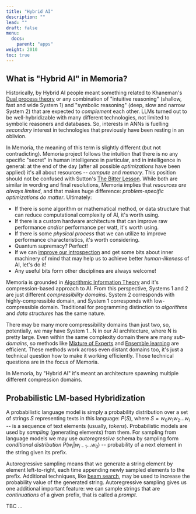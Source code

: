 ```yaml
---
title: "Hybrid AI"
description: ""
lead: ""
draft: false
menu: 
  docs:
    parent: "apps"
weight: 2010
toc: true
---
```


## What is "Hybrid AI" in Memoria?

Historically, by Hybrid AI people meant something related to Khaneman's [Dual process theory](https://en.wikipedia.org/wiki/Dual_process_theory) or any combination of "intuitive reasoning" (shallow, fast and wide System 1) and "symbolic reasoning" (deep, slow and narrow System 2) that are expected to _complement_ each other. LLMs turned out to be well-hybridizable with many different technologies, not limited to symbolic reasoners and databases. So, interests in ANNs is fuelling _secondary_ interest in technologies that previously have been resting in an oblivion.

In Memoria, the meaning of this term is slightly different (but not contradicting). Memoria project follows the intuition that there is no any specific "secret" in human intelligence in particular, and in intelligence in general: at the end of the day (after all possible _optimizations_ have been applied) it's all about resources -- _compute_ and _memory_. This position should not be confused with Sutton's [The Bitter Lesson](http://www.incompleteideas.net/IncIdeas/BitterLesson.html). While both are similar in wording and final resolutions, Memoria implies that _resources are always limited_, and that makes huge difference: _problem-specific optimizations do matter_. Ultimately:

* If there is some algorithm or mathematical method, or data structure that can reduce computational complexity of AI, it's worth using.
* If there is a custom hardware architecture that can improve raw performance _and_/_or_ performance per watt, it's worth using.
* If there is some _physical process_ that we can utilize to improve performance characteristics, it's worth considering.
* Quantum supremacy? Perfect!
* If we can [improve our introspection](https://medium.com/@victorsmirnov/how-to-compensate-introspection-illusion-62f357e9326c) and get some bits about inner machinery of mind that may help us to achieve better _human-likeness_ of AI, let's do it!
* Any useful bits form other disciplines are always welcome!

Memoria is grounded in [Algorithmic Information Theory](https://en.wikipedia.org/wiki/Algorithmic_information_theory) and it's compression-based approach to AI. From this perspective, Systems 1 and 2 are just different _compressibility domains_. System 2 corresponds with highly-compressible domain, and System 1 corresponds with low-compressible domain. Traditional for programming distinction to _algorithms_ and _data structures_ has the same nature.

There may be many more compressibility domains than just two, so, potentially, we may have System 1...N in our AI architecture, where N is pretty large. Even within the same complexity domain there are many _sub-domains_, so methods like [Mixture of Experts](https://en.wikipedia.org/wiki/Mixture_of_experts) and [Ensemble learning](https://en.wikipedia.org/wiki/Ensemble_learning) are efficient. These methods work across even distant domains too, it's just a technical question how to make it working efficiently. Those technical questions are in the focus of Memoria.

In Memoria, by "Hybrid AI" it's meant an architecture spawning multiple different compression domains. 

## Probabilistic LM-based Hybridization

A probabilistic language model is simply a probability distribution over a set of strings $S$ representing texts in this language: $P(S)$, where $S = w_0w_1w_2...w_i$ -- is a sequence of text elements (usually, _tokens_). Probabilistic models are used by _sampling_ (generating elements) from them. For sampling from language models we may use _autoregressive_ schema by sampling form _conditional distribution_ $P(w_i|w_{i-1}...w_0)$ -- probability of a next element in the string given its prefix. 

Autoregressive sampling means that we generate a string element by element left-to-right, each time appending newly sampled elements to the prefix. Additional techniques, like [beam search](https://en.wikipedia.org/wiki/Beam_search), may be used to increase the probability value of the generated string. Autoregressive sampling gives us one additional important feature: we can sample strings that are _continuations_ of a given prefix, that is called a _prompt_. 



TBC ...

